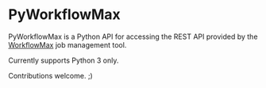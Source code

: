 # PyWorkflowMax

PyWorkflowMax is a Python API for accessing the REST API provided by the [WorkflowMax](https://www.workflowmax.com/api/)
job management tool.

Currently supports Python 3 only.

Contributions welcome. ;)


